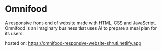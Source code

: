 # Omnifood
A responsive front-end of website made with HTML, CSS and JavaScript. Omnifood is an imaginary business that uses AI to prepare a meal plan for its users.

hosted on: https://omnifood-responsive-website-shruti.netlify.app
